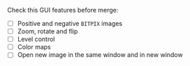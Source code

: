 Check this GUI features before merge:

- [ ] Positive and negative `BITPIX` images
- [ ] Zoom, rotate and flip
- [ ] Level control
- [ ] Color maps
- [ ] Open new image in the same window and in new window
